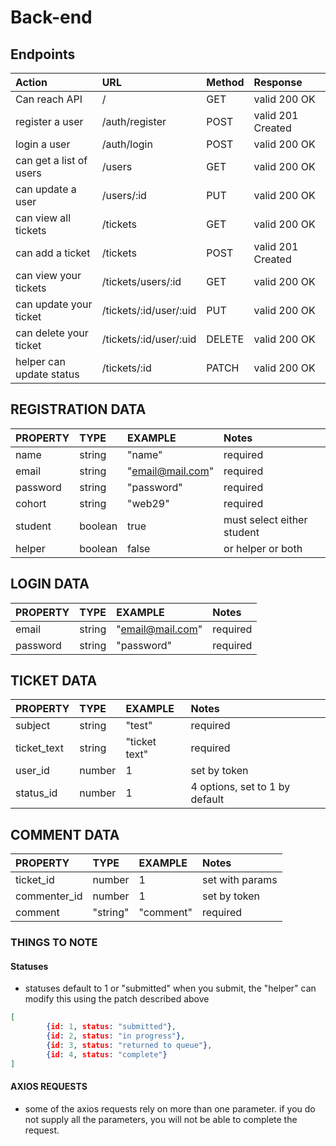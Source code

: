 # Back-end

## Endpoints

| Action                  | URL                    | Method | Response           |
| :------------------------ | :--------------------- | :----- | :----------------- |
| Can reach API             | /                      | GET    |  valid 200 OK      |
| register a user           | /auth/register         | POST   |  valid 201 Created |
| login a user              | /auth/login            | POST   |  valid 200 OK      |
| can get a list of users   | /users                 | GET    |  valid 200 OK      |
| can update a user         | /users/:id             | PUT    |  valid 200 OK      |
| can view all tickets      | /tickets               | GET    |  valid 200 OK      |
| can add a ticket          | /tickets               | POST   |  valid 201 Created |
| can view your tickets     | /tickets/users/:id     | GET    |  valid 200 OK      |
| can update your ticket    | /tickets/:id/user/:uid | PUT    |  valid 200 OK      |
| can delete your ticket    | /tickets/:id/user/:uid | DELETE |  valid 200 OK      |
| helper can update status  | /tickets/:id           | PATCH  |  valid 200 OK      |


## REGISTRATION DATA

| PROPERTY               | TYPE              | EXAMPLE          | Notes                          |
| :-------------------   | :---------------- | :--------------  | :----------------------------- |
| name                   |  string           | "name"           | required                       |
| email                  |  string           | "email@mail.com" | required                       |
| password               |  string           | "password"       | required                       |
| cohort                 |  string           | "web29"          | required                       |
| student                |  boolean          | true             | must select either student     |
| helper                 |  boolean          | false            | or helper or both              |

## LOGIN DATA

| PROPERTY               | TYPE              | EXAMPLE          | Notes                          |
| :-------------------   | :---------------- | :--------------  | :----------------------------- |
| email                  |  string           | "email@mail.com" | required                       |
| password               |  string           | "password"       | required                       |

## TICKET DATA

| PROPERTY               | TYPE              | EXAMPLE          | Notes                          |
| :-------------------   | :---------------- | :--------------  | :----------------------------- |
| subject                |  string           | "test"           | required                       |
| ticket_text            |  string           | "ticket text"    | required                       |
| user_id                |  number           | 1                | set by token                   |
| status_id              |  number           | 1                | 4 options, set to 1 by default |

## COMMENT DATA

| PROPERTY               | TYPE              | EXAMPLE          | Notes                          |
| :-------------------   | :---------------- | :--------------  | :----------------------------- |
| ticket_id              |  number           | 1                | set with params                |
| commenter_id           |  number           | 1                | set by token                   |
| comment                |  "string"         | "comment"        | required                       |


### THINGS TO NOTE ###
#### Statuses
- statuses default to 1 or "submitted" when you submit, the "helper" can modify this using the patch described above

```json
[
        {id: 1, status: "submitted"},
        {id: 2, status: "in progress"},
        {id: 3, status: "returned to queue"},
        {id: 4, status: "complete"}
]
```

#### AXIOS REQUESTS
- some of the axios requests rely on more than one parameter. if you do not supply all the parameters, you will not be able to complete the request. 